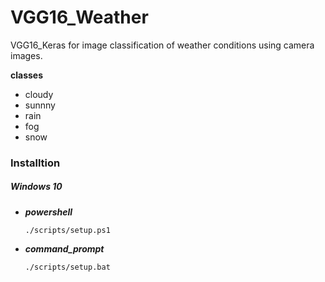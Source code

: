 # VGG16_Weather
VGG16_Keras for image classification of weather conditions using camera images.

__classes__ 
* cloudy
* sunnny
* rain
* fog
* snow

### Installtion

##### *Windows 10*

- *__powershell__*
  ```
  ./scripts/setup.ps1
  ```
- *__command_prompt__*    
  ```
  ./scripts/setup.bat
  ```
